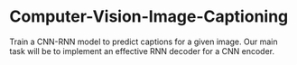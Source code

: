 # Computer-Vision-Image-Captioning
Train a CNN-RNN model to predict captions for a given image. Our main task will be to implement an effective RNN decoder for a CNN encoder.
